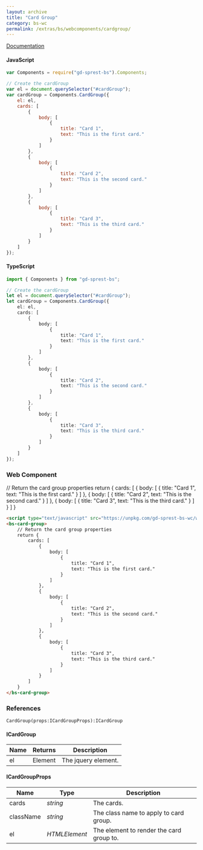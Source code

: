 ```yaml
---
layout: archive
title: "Card Group"
category: bs-wc
permalink: /extras/bs/webcomponents/cardgroup/
---
```

[Documentation](https://getbootstrap.com/docs/4.4/components/card/#card-styles)

<div id="cards"></div>

#### JavaScript
```js
var Components = require("gd-sprest-bs").Components;

// Create the cardGroup
var el = document.querySelector("#cardGroup");
var cardGroup = Components.CardGroup({
    el: el,
    cards: [
        {
            body: [
                {
                    title: "Card 1",
                    text: "This is the first card."
                }
            ]
        },
        {
            body: [
                {
                    title: "Card 2",
                    text: "This is the second card."
                }
            ]
        },
        {
            body: [
                {
                    title: "Card 3",
                    text: "This is the third card."
                }
            ]
        }
    ]
});
```

#### TypeScript

```ts
import { Components } from "gd-sprest-bs";

// Create the cardGroup
let el = document.querySelector("#cardGroup");
let cardGroup = Components.CardGroup({
    el: el,
    cards: [
        {
            body: [
                {
                    title: "Card 1",
                    text: "This is the first card."
                }
            ]
        },
        {
            body: [
                {
                    title: "Card 2",
                    text: "This is the second card."
                }
            ]
        },
        {
            body: [
                {
                    title: "Card 3",
                    text: "This is the third card."
                }
            ]
        }
    ]
});
```

### Web Component

<bs-card-group>
    // Return the card group properties
    return {
        cards: [
            {
                body: [
                    {
                        title: "Card 1",
                        text: "This is the first card."
                    }
                ]
            },
            {
                body: [
                    {
                        title: "Card 2",
                        text: "This is the second card."
                    }
                ]
            },
            {
                body: [
                    {
                        title: "Card 3",
                        text: "This is the third card."
                    }
                ]
            }
        ]
    }
</bs-card-group>

```html
<script type="text/javascript" src="https://unpkg.com/gd-sprest-bs-wc/wc/dist/gd-sprest-bs.js"></script>
<bs-card-group>
    // Return the card group properties
    return {
        cards: [
            {
                body: [
                    {
                        title: "Card 1",
                        text: "This is the first card."
                    }
                ]
            },
            {
                body: [
                    {
                        title: "Card 2",
                        text: "This is the second card."
                    }
                ]
            },
            {
                body: [
                    {
                        title: "Card 3",
                        text: "This is the third card."
                    }
                ]
            }
        ]
    }
</bs-card-group>
```

### References

```
CardGroup(props:ICardGroupProps):ICardGroup
```

#### ICardGroup

| Name | Returns | Description |
| --- | --- | --- |
| el | Element | The jquery element. |

#### ICardGroupProps

| Name | Type | Description |
| --- | --- | --- |
| cards | _string_ | The cards. |
| className | _string_ | The class name to apply to card group. |
| el | _HTMLElement_ | The element to render the card group to. |

<script type="text/javascript" src="https://unpkg.com/gd-sprest-bs-wc/wc/dist/gd-sprest-bs.js"></script>
<script type="text/javascript">
    // Wait for the window to be loaded
    window.addEventListener("load", function() {
        // See if the cards exists
        var cards = document.querySelector("#cards");
        if(cards) {
            // Render the card group
            $REST.Components.CardGroup({
                el: cards,
                cards: [
                    {
                        body: [
                            {
                                title: "Card 1",
                                text: "This is the first card."
                            }
                        ]
                    },
                    {
                        body: [
                            {
                                title: "Card 2",
                                text: "This is the second card."
                            }
                        ]
                    },
                    {
                        body: [
                            {
                                title: "Card 3",
                                text: "This is the third card."
                            }
                        ]
                    }
                ]
            });
        }
    });
</script>